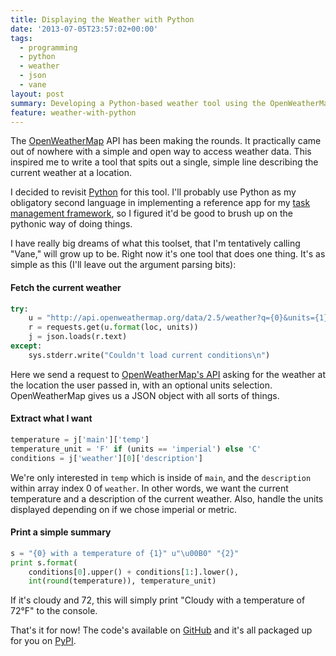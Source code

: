```yaml
---
title: Displaying the Weather with Python
date: '2013-07-05T23:57:02+00:00'
tags:
  - programming
  - python
  - weather
  - json
  - vane
layout: post
summary: Developing a Python-based weather tool using the OpenWeatherMap API.
feature: weather-with-python
---
```


The [OpenWeatherMap](http://openweathermap.org/) API has been making the rounds. It practically came out of nowhere with a simple and open way to access weather data. This inspired me to write a tool that spits out a single, simple line describing the current weather at a location.

I decided to revisit [Python](http://www.python.org/) for this tool. I'll probably use Python as my obligatory second language in implementing a reference app for my [task management framework](/task-management-app-part-1/), so I figured it'd be good to brush up on the pythonic way of doing things.

<!-- e -->
<span id="more"></span>

I have really big dreams of what this toolset, that I'm tentatively calling "Vane," will grow up to be. Right now it's one tool that does one thing. It's as simple as this (I'll leave out the argument parsing bits):

#### Fetch the current weather

~~~ python
try:
    u = "http://api.openweathermap.org/data/2.5/weather?q={0}&units={1}"
    r = requests.get(u.format(loc, units))
    j = json.loads(r.text)
except:
    sys.stderr.write("Couldn't load current conditions\n")
~~~

Here we send a request to [OpenWeatherMap's API](http://openweathermap.org/API) asking for the weather at the location the user passed in, with an optional units selection. OpenWeatherMap gives us a JSON object with all sorts of things.

#### Extract what I want

~~~ python
temperature = j['main']['temp']
temperature_unit = 'F' if (units == 'imperial') else 'C'
conditions = j['weather'][0]['description']
~~~

We're only interested in `temp` which is inside of `main`, and the `description` within array index 0 of `weather`. In other words, we want the current temperature and a description of the current weather. Also, handle the units displayed depending on if we chose imperial or metric.

#### Print a simple summary

~~~ python
s = "{0} with a temperature of {1}" u"\u00B0" "{2}"
print s.format(
    conditions[0].upper() + conditions[1:].lower(),
    int(round(temperature)), temperature_unit)
~~~

If it's cloudy and 72, this will simply print "Cloudy with a temperature of 72&deg;F" to the console.

That's it for now! The code's available on [GitHub](https://github.com/trevorparker/vane) and it's all packaged up for you on [PyPI](https://pypi.python.org/pypi/vane).
